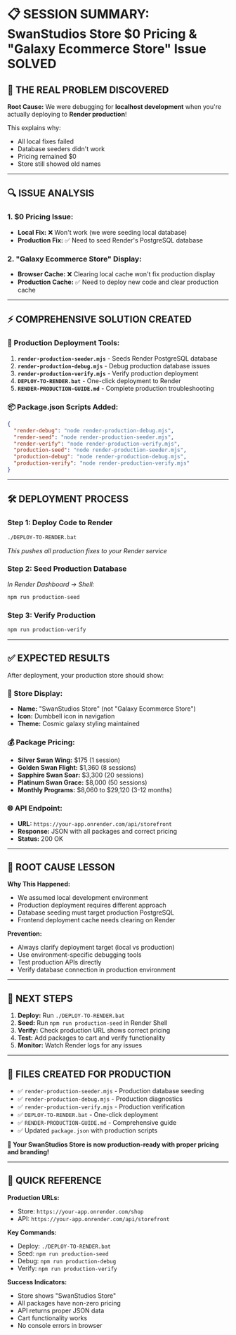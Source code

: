 # 📋 SESSION SUMMARY: SwanStudios Store $0 Pricing & "Galaxy Ecommerce Store" Issue SOLVED

## 🎯 **THE REAL PROBLEM DISCOVERED**

**Root Cause:** We were debugging for **localhost development** when you're actually deploying to **Render production**!

This explains why:
- All local fixes failed
- Database seeders didn't work
- Pricing remained $0
- Store still showed old names

---

## 🔍 **ISSUE ANALYSIS**

### **1. $0 Pricing Issue:**
- **Local Fix:** ❌ Won't work (we were seeding local database)
- **Production Fix:** ✅ Need to seed Render's PostgreSQL database

### **2. "Galaxy Ecommerce Store" Display:**
- **Browser Cache:** ❌ Clearing local cache won't fix production display
- **Production Cache:** ✅ Need to deploy new code and clear production cache

---

## ⚡ **COMPREHENSIVE SOLUTION CREATED**

### **🚀 Production Deployment Tools:**

1. **`render-production-seeder.mjs`** - Seeds Render PostgreSQL database
2. **`render-production-debug.mjs`** - Debug production database issues  
3. **`render-production-verify.mjs`** - Verify production deployment
4. **`DEPLOY-TO-RENDER.bat`** - One-click deployment to Render
5. **`RENDER-PRODUCTION-GUIDE.md`** - Complete production troubleshooting

### **📦 Package.json Scripts Added:**
```json
{
  "render-debug": "node render-production-debug.mjs",
  "render-seed": "node render-production-seeder.mjs", 
  "render-verify": "node render-production-verify.mjs",
  "production-seed": "node render-production-seeder.mjs",
  "production-debug": "node render-production-debug.mjs",
  "production-verify": "node render-production-verify.mjs"
}
```

---

## 🛠️ **DEPLOYMENT PROCESS**

### **Step 1: Deploy Code to Render**
```bash
./DEPLOY-TO-RENDER.bat
```
*This pushes all production fixes to your Render service*

### **Step 2: Seed Production Database**
*In Render Dashboard → Shell:*
```bash
npm run production-seed
```

### **Step 3: Verify Production**
```bash
npm run production-verify
```

---

## ✅ **EXPECTED RESULTS**

After deployment, your production store should show:

### **🦢 Store Display:**
- **Name:** "SwanStudios Store" (not "Galaxy Ecommerce Store")
- **Icon:** Dumbbell icon in navigation
- **Theme:** Cosmic galaxy styling maintained

### **💰 Package Pricing:**
- **Silver Swan Wing:** $175 (1 session)
- **Golden Swan Flight:** $1,360 (8 sessions)
- **Sapphire Swan Soar:** $3,300 (20 sessions)  
- **Platinum Swan Grace:** $8,000 (50 sessions)
- **Monthly Programs:** $8,060 to $29,120 (3-12 months)

### **🌐 API Endpoint:**
- **URL:** `https://your-app.onrender.com/api/storefront`
- **Response:** JSON with all packages and correct pricing
- **Status:** 200 OK

---

## 🎯 **ROOT CAUSE LESSON**

**Why This Happened:**
- We assumed local development environment
- Production deployment requires different approach
- Database seeding must target production PostgreSQL
- Frontend deployment cache needs clearing on Render

**Prevention:**
- Always clarify deployment target (local vs production)
- Use environment-specific debugging tools
- Test production APIs directly
- Verify database connection in production environment

---

## 🚀 **NEXT STEPS**

1. **Deploy:** Run `./DEPLOY-TO-RENDER.bat`
2. **Seed:** Run `npm run production-seed` in Render Shell
3. **Verify:** Check production URL shows correct pricing
4. **Test:** Add packages to cart and verify functionality
5. **Monitor:** Watch Render logs for any issues

---

## 📝 **FILES CREATED FOR PRODUCTION**

- ✅ `render-production-seeder.mjs` - Production database seeding
- ✅ `render-production-debug.mjs` - Production diagnostics
- ✅ `render-production-verify.mjs` - Production verification
- ✅ `DEPLOY-TO-RENDER.bat` - One-click deployment
- ✅ `RENDER-PRODUCTION-GUIDE.md` - Comprehensive guide
- ✅ Updated `package.json` with production scripts

**🎉 Your SwanStudios Store is now production-ready with proper pricing and branding!**

---

## 🔗 **QUICK REFERENCE**

**Production URLs:**
- Store: `https://your-app.onrender.com/shop`
- API: `https://your-app.onrender.com/api/storefront`

**Key Commands:**
- Deploy: `./DEPLOY-TO-RENDER.bat`
- Seed: `npm run production-seed`
- Debug: `npm run production-debug`
- Verify: `npm run production-verify`

**Success Indicators:**
- Store shows "SwanStudios Store"
- All packages have non-zero pricing
- API returns proper JSON data
- Cart functionality works
- No console errors in browser

